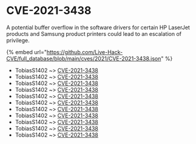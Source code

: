 # CVE-2021-3438

A potential buffer overflow in the software drivers for certain HP LaserJet products and Samsung product printers could lead to an escalation of privilege.

{% embed url="https://github.com/Live-Hack-CVE/full_database/blob/main/cves/2021/CVE-2021-3438.json" %}


* TobiasS1402 ~> [CVE-2021-3438](https://www.alice-snow.ru/2021/database/cve-2021-3438/cve-2021-3438-tobiass1402)
* TobiasS1402 ~> [CVE-2021-3438](https://www.alice-snow.ru/2021/database/cve-2021-3438/cve-2021-3438-tobiass1402)
* TobiasS1402 ~> [CVE-2021-3438](https://www.alice-snow.ru/2021/database/cve-2021-3438/cve-2021-3438-tobiass1402)
* TobiasS1402 ~> [CVE-2021-3438](https://www.alice-snow.ru/2021/database/cve-2021-3438/cve-2021-3438-tobiass1402)
* TobiasS1402 ~> [CVE-2021-3438](https://www.alice-snow.ru/2021/database/cve-2021-3438/cve-2021-3438-tobiass1402)
* TobiasS1402 ~> [CVE-2021-3438](https://www.alice-snow.ru/2021/database/cve-2021-3438/cve-2021-3438-tobiass1402)
* TobiasS1402 ~> [CVE-2021-3438](https://www.alice-snow.ru/2021/database/cve-2021-3438/cve-2021-3438-tobiass1402)
* TobiasS1402 ~> [CVE-2021-3438](https://www.alice-snow.ru/2021/database/cve-2021-3438/cve-2021-3438-tobiass1402)
* TobiasS1402 ~> [CVE-2021-3438](https://www.alice-snow.ru/2021/database/cve-2021-3438/cve-2021-3438-tobiass1402)
* TobiasS1402 ~> [CVE-2021-3438](https://www.alice-snow.ru/2021/database/cve-2021-3438/cve-2021-3438-tobiass1402)
* TobiasS1402 ~> [CVE-2021-3438](https://www.alice-snow.ru/2021/database/cve-2021-3438/cve-2021-3438-tobiass1402)